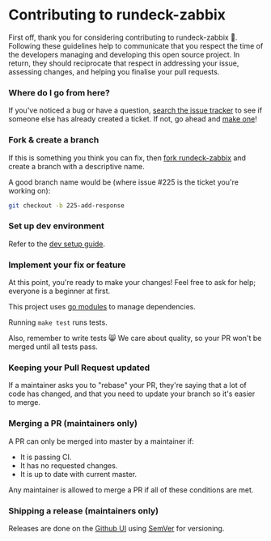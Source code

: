 # Contributing to rundeck-zabbix

First off, thank you for considering contributing to rundeck-zabbix :tada:. Following these guidelines help to communicate that you respect the time of the developers managing and developing this open source project. In return, they should reciprocate that respect in addressing your issue, assessing changes, and helping you finalise your pull requests.

### Where do I go from here?

If you've noticed a bug or have a question, [search the issue tracker](https://github.com/kosyfrances/rundeck-zabbix/issues?q=something) to see if
someone else has already created a ticket. If not, go ahead and
[make one](https://github.com/kosyfrances/rundeck-zabbix/issues/new)!

### Fork & create a branch

If this is something you think you can fix, then [fork rundeck-zabbix](https://help.github.com/en/articles/fork-a-repo) and
create a branch with a descriptive name.

A good branch name would be (where issue #225 is the ticket you're working on):

```sh
git checkout -b 225-add-response
```

### Set up dev environment
Refer to the [dev setup guide](/dev/README.md).


### Implement your fix or feature

At this point, you're ready to make your changes! Feel free to ask for help;
everyone is a beginner at first.

This project uses [go modules](https://blog.golang.org/using-go-modules) to manage dependencies.

Running `make test` runs tests.

Also, remember to write tests :smile_cat: We care
about quality, so your PR won't be merged until all tests pass.

### Keeping your Pull Request updated

If a maintainer asks you to "rebase" your PR, they're saying that a lot of code
has changed, and that you need to update your branch so it's easier to merge.

### Merging a PR (maintainers only)

A PR can only be merged into master by a maintainer if:

* It is passing CI.
* It has no requested changes.
* It is up to date with current master.

Any maintainer is allowed to merge a PR if all of these conditions are
met.

### Shipping a release (maintainers only)
Releases are done on the [Github UI](https://github.com/kosyfrances/rundeck-zabbix/releases) using [SemVer](https://semver.org/) for versioning.
